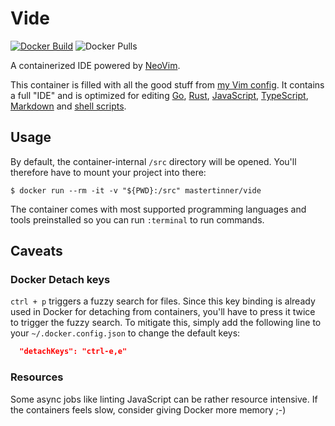 # Vide

[![Docker Build](https://img.shields.io/docker/cloud/build/mastertinner/vide.svg?style=flat-square)](https://hub.docker.com/r/mastertinner/vide)
![Docker Pulls](https://img.shields.io/docker/pulls/mastertinner/vide.svg?style=flat-square)

A containerized IDE powered by [NeoVim](https://neovim.io/).

This container is filled with all the good stuff from [my Vim config](https://github.com/mastertinner/dotfiles/). It contains a full "IDE" and is optimized for editing [Go](https://golang.org), [Rust](https://www.rust-lang.org), [JavaScript](https://en.wikipedia.org/wiki/JavaScript), [TypeScript](https://www.typescriptlang.org), [Markdown](https://en.wikipedia.org/wiki/Markdown) and [shell scripts](https://en.wikipedia.org/wiki/Shell_script).

## Usage

By default, the container-internal `/src` directory will be opened. You'll therefore have to mount your project into there:

```shell
$ docker run --rm -it -v "${PWD}:/src" mastertinner/vide
```

The container comes with most supported programming languages and tools preinstalled so you can run `:terminal` to run commands.

## Caveats

### Docker Detach keys

`ctrl + p` triggers a fuzzy search for files. Since this key binding is already used in Docker for detaching from containers, you'll have to press it twice to trigger the fuzzy search. To mitigate this, simply add the following line to your `~/.docker.config.json` to change the default keys:

```json
  "detachKeys": "ctrl-e,e"
```

### Resources

Some async jobs like linting JavaScript can be rather resource intensive. If the containers feels slow, consider giving Docker more memory ;-)
